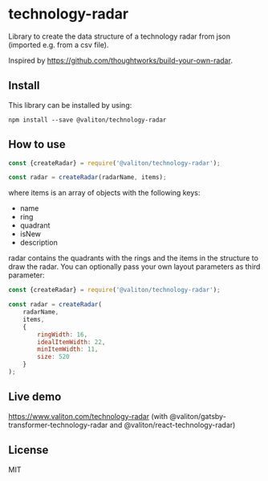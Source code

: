 # technology-radar

Library to create the data structure of a technology radar from json (imported e.g. from a csv file).

Inspired by https://github.com/thoughtworks/build-your-own-radar.

## Install

This library can be installed by using:

```
npm install --save @valiton/technology-radar
```

## How to use

```javascript
const {createRadar} = require('@valiton/technology-radar');

const radar = createRadar(radarName, items);
```

where items is an array of objects with the following keys:
 - name
 - ring
 - quadrant
 - isNew
 - description

radar contains the quadrants with the rings and the items in the structure to draw the radar. You can optionally
pass your own layout parameters as third parameter:

```javascript
const {createRadar} = require('@valiton/technology-radar');

const radar = createRadar(
    radarName, 
    items,
    {
        ringWidth: 16, 
        idealItemWidth: 22, 
        minItemWidth: 11, 
        size: 520
    }
);
```

## Live demo

https://www.valiton.com/technology-radar (with @valiton/gatsby-transformer-technology-radar and @valiton/react-technology-radar)

## License

MIT
